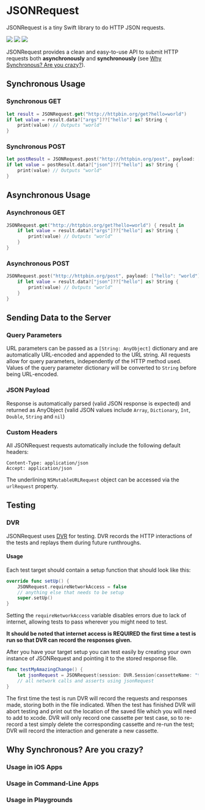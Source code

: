 JSONRequest
==================

JSONRequest is a tiny Swift library to do HTTP JSON requests. 

![](https://img.shields.io/cocoapods/v/JSONRequest.svg)
![](http://img.shields.io/badge/iOS-8.4%2B-blue.svg)
![](http://img.shields.io/badge/Swift-3.0-orange.svg)

JSONRequest provides a clean and easy-to-use API to submit HTTP requests both **asynchronously** and **synchronously** (see [Why Synchronous? Are you crazy?](#why-synchronous-are-you-crazy)).

## Synchronous Usage

### Synchronous GET

```swift
let result = JSONRequest.get("http://httpbin.org/get?hello=world")
if let value = result.data?["args"]??["hello"] as? String {
    print(value) // Outputs "world"
}
```

### Synchronous POST

```swift
let postResult = JSONRequest.post("http://httpbin.org/post", payload: ["hello": "world"])
if let value = postResult.data?["json"]??["hello"] as? String {
    print(value) // Outputs "world"
}
```

## Asynchronous Usage

### Asynchronous GET

```swift
JSONRequest.get("http://httpbin.org/get?hello=world") { result in
    if let value = result.data?["args"]??["hello"] as? String {
        print(value) // Outputs "world"
    }
}
```

### Asynchronous POST

```swift
JSONRequest.post("http://httpbin.org/post", payload: ["hello": "world"]) { result in
    if let value = result.data?["json"]??["hello"] as? String {
        print(value) // Outputs "world"
    }
}
```

## Sending Data to the Server

### Query Parameters
URL parameters can be passed as a `[String: AnyObject]` dictionary and are automatically URL-encoded 
and appended to the URL string. All requests allow for query parameters, independently of the HTTP 
method used. Values of the query parameter dictionary will be converted to `String` before being 
URL-encoded.

### JSON Payload

Response is automatically parsed (valid JSON response is expected) and returned as AnyObject (valid 
JSON values include `Array`, `Dictionary`, `Int`, `Double`, `String` and `nil`)


### Custom Headers
All JSONRequest requests automatically include the following default headers:

```
Content-Type: application/json
Accept: application/json
```

The underlining `NSMutableURLRequest` object can be accessed via the `urlRequest` property.

## Testing

### DVR
JSONRequest uses [DVR](https://github.com/venmo/DVR) for testing. DVR records the HTTP interactions of the tests and replays them during future runthroughs.

#### Usage
Each test target should contain a setup function that should look like this:
```swift
override func setUp() {
    JSONRequest.requireNetworkAccess = false
    // anything else that needs to be setup
    super.setUp()
}
```
Setting the ```requireNetworkAccess``` variable disables errors due to lack of internet, allowing tests to pass wherever you might need to test.

**It should be noted that internet access is REQUIRED the first time a test is run so that DVR can record the responses given.**

After you have your target setup you can test easily by creating your own instance of JSONRequest and pointing it to the stored response file.

```swift
func testMyAmazingChange() {
    let jsonRequest = JSONRequest(session: DVR.Session(cassetteName: "testFiles/testMyAmazingChange"))
    // all network calls and asserts using jsonRequest
}
```
The first time the test is run DVR will record the requests and responses made, storing both in the file indicated.
When the test has finished DVR will abort testing and print out the location of the saved file which you will need to add to xcode.
DVR will only record one cassette per test case, so to re-record a test simply delete the corresponding cassette and re-run the test; DVR will record the interaction and generate a new cassette.

## Why Synchronous? Are you crazy?

### Usage in iOS Apps

### Usage in Command-Line Apps

### Usage in Playgrounds

